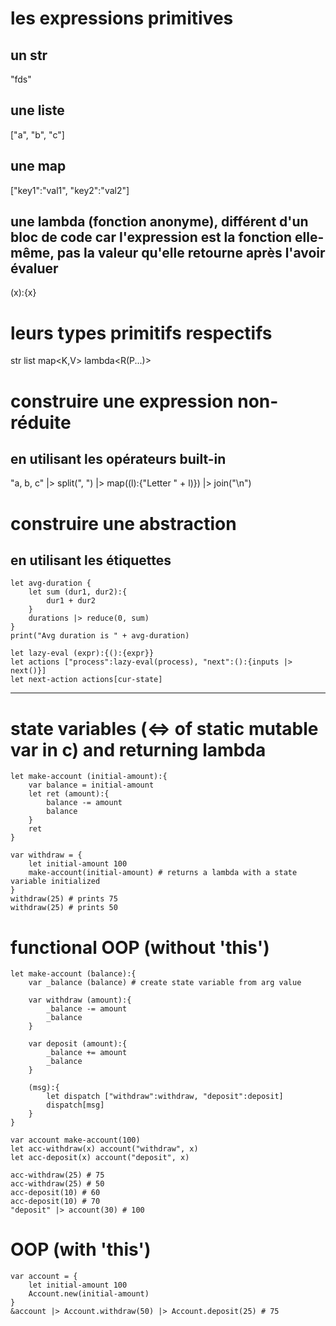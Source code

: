 
# les expressions primitives

## un str
"fds"

## une liste
["a", "b", "c"]

## une map
["key1":"val1", "key2":"val2"]

## une lambda (fonction anonyme), différent d'un bloc de code car l'expression est la fonction elle-même, pas la valeur qu'elle retourne après l'avoir évaluer
(x):{x}


# leurs types primitifs respectifs

str
list<T>
map<K,V>
lambda<R(P...)>

# construire une expression non-réduite

## en utilisant les opérateurs built-in
"a, b, c" |> split(", ") |> map((l):{"Letter " + l)}) |> join("\n")

# construire une abstraction

## en utilisant les étiquettes
```
let avg-duration {
    let sum (dur1, dur2):{
        dur1 + dur2
    }
    durations |> reduce(0, sum)
}
print("Avg duration is " + avg-duration)

let lazy-eval (expr):{():{expr}}
let actions ["process":lazy-eval(process), "next":():{inputs |> next()}]
let next-action actions[cur-state]
```

---

# state variables (<=> of static mutable var in c) and returning lambda
```
let make-account (initial-amount):{
    var balance = initial-amount
    let ret (amount):{
        balance -= amount
        balance
    }
    ret
}

var withdraw = {
    let initial-amount 100
    make-account(initial-amount) # returns a lambda with a state variable initialized
}
withdraw(25) # prints 75
withdraw(25) # prints 50
```

# functional OOP (without 'this')
```
let make-account (balance):{
    var _balance (balance) # create state variable from arg value

    var withdraw (amount):{
        _balance -= amount
        _balance
    }

    var deposit (amount):{
        _balance += amount
        _balance
    }

    (msg):{
        let dispatch ["withdraw":withdraw, "deposit":deposit]
        dispatch[msg]
    }
}

var account make-account(100)
let acc-withdraw(x) account("withdraw", x)
let acc-deposit(x) account("deposit", x)

acc-withdraw(25) # 75
acc-withdraw(25) # 50
acc-deposit(10) # 60
acc-deposit(10) # 70
"deposit" |> account(30) # 100
```

# OOP (with 'this')

```
var account = {
    let initial-amount 100
    Account.new(initial-amount)
}
&account |> Account.withdraw(50) |> Account.deposit(25) # 75
```
